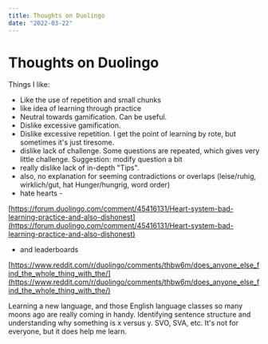 ```yaml
---
title: Thoughts on Duolingo
date: "2022-03-22"
---
```


# Thoughts on Duolingo

Things I like:

- Like the use of repetition and small chunks
- like idea of learning through practice
- Neutral towards gamification. Can be useful.
- Dislike excessive gamification.
- Dislike excessive repetition. I get the point of learning by rote, but sometimes it's just tiresome.
- dislike lack of challenge. Some questions are repeated, which gives very little challenge. Suggestion: modify question a bit
- really dislike lack of in-depth "Tips".
- also, no explanation for seeming contradictions or overlaps (leise/ruhig, wirklich/gut, hat Hunger/hungrig, word order)
- hate hearts -

[https://forum.duolingo.com/comment/45416131/Heart-system-bad-learning-practice-and-also-dishonest](https://forum.duolingo.com/comment/45416131/Heart-system-bad-learning-practice-and-also-dishonest)

- and leaderboards

[https://www.reddit.com/r/duolingo/comments/thbw6m/does_anyone_else_find_the_whole_thing_with_the/](https://www.reddit.com/r/duolingo/comments/thbw6m/does_anyone_else_find_the_whole_thing_with_the/)

Learning a new language, and those English language classes so many moons ago are really coming in handy. Identifying sentence structure and understanding why something is x versus y. SVO, SVA, etc. It's not for everyone, but it does help me learn.